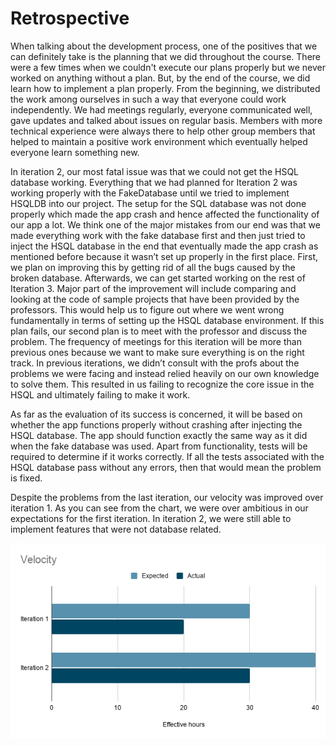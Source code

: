 # Retrospective

When talking about the development process, one of the positives that we can definitely take is the planning that we did throughout the course. There were a few times when we couldn't execute our plans properly but we never worked on anything without a plan. But, by the end of the course, we did learn how to implement a plan properly. From the beginning, we distributed the work among ourselves in such a way that everyone could work independently. We had meetings regularly, everyone communicated well, gave updates and talked about issues on regular basis. Members with more technical experience were always there to help other group members that helped to maintain a positive work environment which eventually helped everyone learn something new. 


In iteration 2, our most fatal issue was that we could not get the HSQL database working. Everything that we had planned for Iteration 2 was working properly with the FakeDatabase until we tried to implement HSQLDB into our project. The setup for the SQL database was not done properly which made the app crash and hence affected the functionality of our app a lot. We think one of the major mistakes from our end was that we made everything work with the fake database first and then just tried to inject the HSQL database in the end that eventually made the app crash as mentioned before because it wasn’t set up properly in the first place. First, we plan on improving this by getting rid of all the bugs caused by the broken database.  Afterwards, we can get started working on the rest of Iteration 3. Major part of the improvement will include comparing and looking at the code of sample projects that have been provided by the professors. This would help us to figure out where we went wrong fundamentally in terms of setting up the HSQL database environment. If this plan fails, our second plan is to meet with the professor and discuss the problem. The frequency of meetings for this iteration will be more than previous ones because we want to make sure everything is on the right track. In previous iterations, we didn’t consult with the profs about the problems we were facing and instead relied heavily on our own knowledge to solve them. This resulted in us failing to recognize the core issue in the HSQL and ultimately failing to make it work.


As far as the evaluation of its success is concerned, it will be based on whether the app functions properly without crashing after injecting the HSQL database. The app should function exactly the same way as it did when the fake database was used. Apart from functionality, tests will be required to determine if it works correctly. If all the tests associated with the HSQL database pass without any errors, then that would mean the problem is fixed. 


Despite the problems from the last iteration, our velocity was improved over iteration 1. As you can see from the chart, we were over ambitious in our expectations for the first iteration. In iteration 2, we were still able to implement features that were not database related. 

![](velocityImage.PNG)